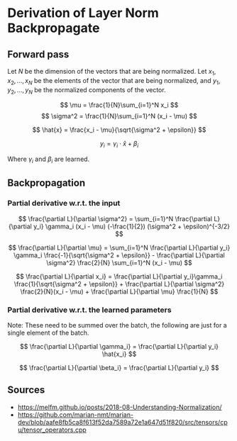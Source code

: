 # Derivation of Layer Norm Backpropagate

## Forward pass

Let $N$ be the dimension of the vectors that are being normalized. Let $x_1, x_2, ..., x_N$ be the elements of the vector that are being normalized, and $y_1, y_2, ..., y_N$ be the normalized components of the vector. 

$$ \mu = \frac{1}{N}\sum_{i=1}^N x_i $$
$$ \sigma^2 = \frac{1}{N}\sum_{i=1}^N (x_i - \mu) $$

$$ \hat{x} = \frac{x_i - \mu}{\sqrt{\sigma^2 + \epsilon}} $$

$$ y_i = \gamma_i \cdot \hat{x} + \beta_i $$

Where $\gamma_i$ and $\beta_i$ are learned. 

## Backpropagation

### Partial derivative w.r.t. the input

$$ \frac{\partial L}{\partial \sigma^2} = \sum_{i=1}^N \frac{\partial L}{\partial y_i} \gamma_i (x_i - \mu) (-\frac{1}{2}) (\sigma^2 + \epsilon)^{-3/2} $$

$$ \frac{\partial L}{\partial \mu} = \sum_{i=1}^N \frac{\partial L}{\partial y_i} \gamma_i \frac{-1}{\sqrt{\sigma^2 + \epsilon}} - \frac{\partial L}{\partial \sigma^2} \frac{2}{N} \sum_{i=1}^N (x_i - \mu) $$ 

$$ \frac{\partial L}{\partial x_i} = \frac{\partial L}{\partial y_i}\gamma_i \frac{1}{\sqrt{\sigma^2 + \epsilon}} + \frac{\partial L}{\partial \sigma^2} \frac{2}{N}(x_i - \mu) + \frac{\partial L}{\partial \mu} \frac{1}{N} $$ 

### Partial derivative w.r.t. the learned parameters

Note: These need to be summed over the batch, the following are just for a single element of the batch.

$$ \frac{\partial L}{\partial \gamma_i} = \frac{\partial L}{\partial y_i} \hat{x_i} $$ 

$$ \frac{\partial L}{\partial \beta_i} = \frac{\partial L}{\partial y_i} $$


## Sources
- https://melfm.github.io/posts/2018-08-Understanding-Normalization/
- https://github.com/marian-nmt/marian-dev/blob/aafe8fb5ca8f613f52da7589a72e1a647d51f820/src/tensors/cpu/tensor_operators.cpp